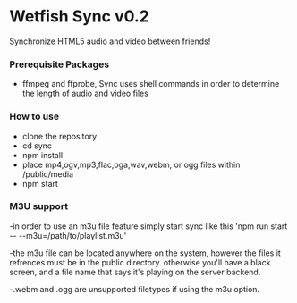 # Wetfish Sync v0.2

Synchronize HTML5 audio and video between friends!

### Prerequisite Packages
- ffmpeg and ffprobe, Sync uses shell commands in order to determine the length of audio and video files

### How to use

- clone the repository
- cd sync
- npm install
- place mp4,ogv,mp3,flac,oga,wav,webm, or ogg files within /public/media
- npm start

### M3U support

-in order to use an m3u file feature simply start sync like this 'npm run start -- --m3u=/path/to/playlist.m3u'

-the m3u file can be located anywhere on the system, however the files it refrences must be in the public directory. otherwise you'll have a black screen, and a file name that says it's playing on the server backend.

-.webm and .ogg are unsupported filetypes if using the m3u option.